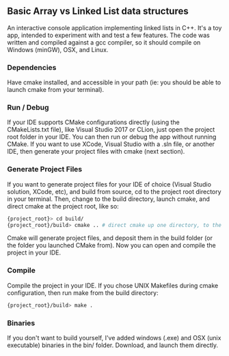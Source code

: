 ## Basic Array vs Linked List data structures
An interactive console application implementing linked lists in C++. It's a toy app, intended to experiment with and test a few features. The code was written and compiled against a gcc compiler, so it should compile on Windows (minGW), OSX, and Linux.

### Dependencies
Have cmake installed, and accessible in your path (ie: you should be able to launch cmake from your terminal).

### Run / Debug
If your IDE supports CMake configurations directly (using the CMakeLists.txt file), like Visual Studio 2017 or CLion, just open the project root folder in your IDE. You can then run or debug the app without running CMake. If you want to use XCode, Visual Studio with a .sln file, or another IDE, then generate your project files with cmake (next section).

### Generate Project Files
If you want to generate project files for your IDE of choice (Visual Studio solution, XCode, etc), and build from source, cd to the project root directory in your terminal. Then, change to the build directory, launch cmake, and direct cmake at the project root, like so:

```bash
{project_root}> cd build/
{project_root}/build> cmake .. # direct cmake up one directory, to the project root, where the CMakeLists.txt file resides
```

Cmake will generate project files, and deposit them in the build folder (or the folder you launched CMake from). Now you can open and compile the project in your IDE.

### Compile
Compile the project in your IDE. If you chose UNIX Makefiles during cmake configuration, then run make from the build directory: 
```bash
{project_root}/build> make .
``` 

### Binaries
If you don't want to build yourself, I've added windows (.exe) and OSX (unix executable) binaries in the bin/ folder. Download, and launch them directly.
